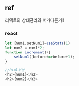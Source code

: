 
## ref
리액트의 상태관리와 머가다른가!!

### react
```js
let [num1,setNum1]=useState(1)
let num2 = num1*2;
function increment(){
	setNum1((before)=>before+1);
}

//html부분
<h2>{num1}</h2>
<h2>{num2}</h2>
  
```